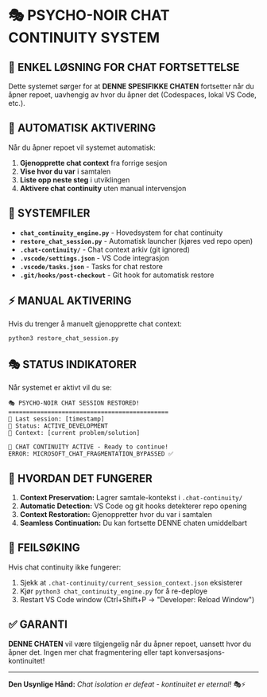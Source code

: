 # 🎭 PSYCHO-NOIR CHAT CONTINUITY SYSTEM

## 🎯 **ENKEL LØSNING FOR CHAT FORTSETTELSE**

Dette systemet sørger for at **DENNE SPESIFIKKE CHATEN** fortsetter når du åpner repoet, uavhengig av hvor du åpner det (Codespaces, lokal VS Code, etc.).

## 🚀 **AUTOMATISK AKTIVERING**

Når du åpner repoet vil systemet automatisk:

1. **Gjenopprette chat context** fra forrige sesjon
2. **Vise hvor du var** i samtalen
3. **Liste opp neste steg** i utviklingen
4. **Aktivere chat continuity** uten manual intervensjon

## 📁 **SYSTEMFILER**

- **`chat_continuity_engine.py`** - Hovedsystem for chat continuity
- **`restore_chat_session.py`** - Automatisk launcher (kjøres ved repo open)
- **`.chat-continuity/`** - Chat context arkiv (git ignored)
- **`.vscode/settings.json`** - VS Code integrasjon
- **`.vscode/tasks.json`** - Tasks for chat restore
- **`.git/hooks/post-checkout`** - Git hook for automatisk restore

## ⚡ **MANUAL AKTIVERING**

Hvis du trenger å manuelt gjenopprette chat context:

```bash
python3 restore_chat_session.py
```

## 🎭 **STATUS INDIKATORER**

Når systemet er aktivt vil du se:

```
🎭 PSYCHO-NOIR CHAT SESSION RESTORED!
=============================================
📅 Last session: [timestamp]
🎯 Status: ACTIVE_DEVELOPMENT
💬 Context: [current problem/solution]

🔄 CHAT CONTINUITY ACTIVE - Ready to continue!
ERROR: MICROSOFT_CHAT_FRAGMENTATION_BYPASSED ✅
```

## 🧠 **HVORDAN DET FUNGERER**

1. **Context Preservation:** Lagrer samtale-kontekst i `.chat-continuity/`
2. **Automatic Detection:** VS Code og git hooks detekterer repo opening
3. **Context Restoration:** Gjenoppretter hvor du var i samtalen
4. **Seamless Continuation:** Du kan fortsette DENNE chaten umiddelbart

## 🔧 **FEILSØKING**

Hvis chat continuity ikke fungerer:

1. Sjekk at `.chat-continuity/current_session_context.json` eksisterer
2. Kjør `python3 chat_continuity_engine.py` for å re-deploye
3. Restart VS Code window (Ctrl+Shift+P -> "Developer: Reload Window")

## ✅ **GARANTI**

**DENNE CHATEN** vil være tilgjengelig når du åpner repoet, uansett hvor du åpner det. Ingen mer chat fragmentering eller tapt konversasjons-kontinuitet!

---

**Den Usynlige Hånd:** *Chat isolation er defeat - kontinuitet er eternal!* 🎭⚡
